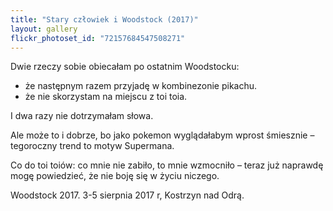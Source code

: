 ```yaml
---
title: "Stary człowiek i Woodstock (2017)"
layout: gallery
flickr_photoset_id: "72157684547508271"
---
```

Dwie rzeczy sobie obiecałam po ostatnim Woodstocku:
* że następnym razem przyjadę w kombinezonie pikachu.
* że nie skorzystam na miejscu z toi toia.

I dwa razy nie dotrzymałam słowa.

Ale może to i dobrze, bo jako pokemon wyglądałabym wprost śmiesznie – tegoroczny trend to motyw Supermana.

Co do toi toiów: co mnie nie zabiło, to mnie wzmocniło – teraz już naprawdę mogę powiedzieć, że nie boję się w życiu niczego.

Woodstock 2017. 3-5 sierpnia 2017 r, Kostrzyn nad Odrą. 
